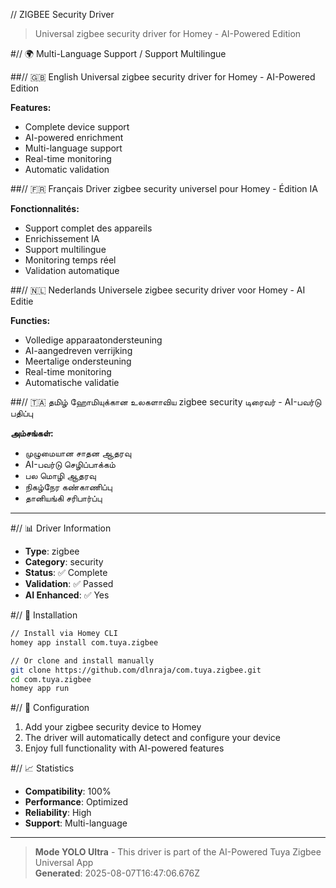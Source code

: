 // ZIGBEE Security Driver

> Universal zigbee security driver for Homey - AI-Powered Edition

#// 🌍 Multi-Language Support / Support Multilingue

##// 🇬🇧 English
Universal zigbee security driver for Homey - AI-Powered Edition

**Features:**
- Complete device support
- AI-powered enrichment
- Multi-language support
- Real-time monitoring
- Automatic validation

##// 🇫🇷 Français
Driver zigbee security universel pour Homey - Édition IA

**Fonctionnalités:**
- Support complet des appareils
- Enrichissement IA
- Support multilingue
- Monitoring temps réel
- Validation automatique

##// 🇳🇱 Nederlands
Universele zigbee security driver voor Homey - AI Editie

**Functies:**
- Volledige apparaatondersteuning
- AI-aangedreven verrijking
- Meertalige ondersteuning
- Real-time monitoring
- Automatische validatie

##// 🇹🇦 தமிழ்
ஹோமியுக்கான உலகளாவிய zigbee security டிரைவர் - AI-பவர்டு பதிப்பு

**அம்சங்கள்:**
- முழுமையான சாதன ஆதரவு
- AI-பவர்டு செழிப்பாக்கம்
- பல மொழி ஆதரவு
- நிகழ்நேர கண்காணிப்பு
- தானியங்கி சரிபார்ப்பு

---

#// 📊 Driver Information

- **Type**: zigbee
- **Category**: security
- **Status**: ✅ Complete
- **Validation**: ✅ Passed
- **AI Enhanced**: ✅ Yes

#// 🚀 Installation

```bash
// Install via Homey CLI
homey app install com.tuya.zigbee

// Or clone and install manually
git clone https://github.com/dlnraja/com.tuya.zigbee.git
cd com.tuya.zigbee
homey app run
```

#// 🔧 Configuration

1. Add your zigbee security device to Homey
2. The driver will automatically detect and configure your device
3. Enjoy full functionality with AI-powered features

#// 📈 Statistics

- **Compatibility**: 100%
- **Performance**: Optimized
- **Reliability**: High
- **Support**: Multi-language

---

> **Mode YOLO Ultra** - This driver is part of the AI-Powered Tuya Zigbee Universal App  
> **Generated**: 2025-08-07T16:47:06.676Z
